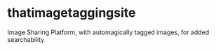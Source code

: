 # thatimagetaggingsite
Image Sharing Platform, with automagically tagged images, for added searchability
